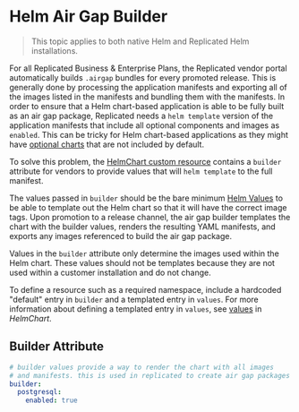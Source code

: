 # Helm Air Gap Builder

> This topic applies to both native Helm and Replicated Helm installations.

For all Replicated Business & Enterprise Plans, the Replicated vendor portal automatically builds `.airgap` bundles for every promoted release.
This is generally done by processing the application manifests and exporting all of the images listed in the manifests and bundling them with the manifests.
In order to ensure that a Helm chart-based application is able to be fully built as an air gap package, Replicated needs a `helm template` version of the application manifests that include all optional components and images as `enabled`.
This can be tricky for Helm chart-based applications as they might have [optional charts](helm-optional-charts) that are not included by default.

To solve this problem, the [HelmChart custom resource](../reference/custom-resource-helmchart) contains a `builder` attribute for vendors to provide values that will `helm template` to the full manifest.

The values passed in `builder` should be the bare minimum [Helm Values](https://helm.sh/docs/chart_template_guide/values_files/) to be able to template out the Helm chart so that it will have the correct image tags.
Upon promotion to a release channel, the air gap builder templates the chart with the builder values, renders the resulting YAML manifests, and exports any images referenced to build the air gap package.

Values in the `builder` attribute only determine the images used within the Helm chart.
These values should not be templates because they are not used within a customer installation and do not change.

To define a resource such as a required namespace, include a hardcoded "default" entry in `builder` and a templated entry in `values`. For more information about defining a templated entry in `values`, see [values](../reference/custom-resource-helmchart#values) in _HelmChart_.

## Builder Attribute
```yaml
# builder values provide a way to render the chart with all images
# and manifests. this is used in replicated to create air gap packages
builder:
  postgresql:
    enabled: true
```
